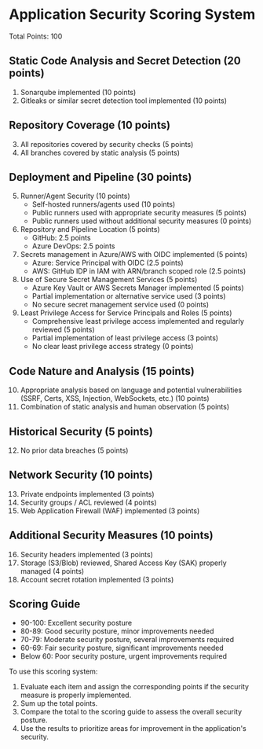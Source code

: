 # Application Security Scoring System

Total Points: 100

## Static Code Analysis and Secret Detection (20 points)
1. Sonarqube implemented (10 points)
2. Gitleaks or similar secret detection tool implemented (10 points)

## Repository Coverage (10 points)
3. All repositories covered by security checks (5 points)
4. All branches covered by static analysis (5 points)

## Deployment and Pipeline (30 points)
5. Runner/Agent Security (10 points)
   - Self-hosted runners/agents used (10 points)
   - Public runners used with appropriate security measures (5 points)
   - Public runners used without additional security measures (0 points)
6. Repository and Pipeline Location (5 points)
   - GitHub: 2.5 points
   - Azure DevOps: 2.5 points
7. Secrets management in Azure/AWS with OIDC implemented (5 points)
   - Azure: Service Principal with OIDC (2.5 points)
   - AWS: GitHub IDP in IAM with ARN/branch scoped role (2.5 points)
8. Use of Secure Secret Management Services (5 points)
   - Azure Key Vault or AWS Secrets Manager implemented (5 points)
   - Partial implementation or alternative service used (3 points)
   - No secure secret management service used (0 points)
9. Least Privilege Access for Service Principals and Roles (5 points)
   - Comprehensive least privilege access implemented and regularly reviewed (5 points)
   - Partial implementation of least privilege access (3 points)
   - No clear least privilege access strategy (0 points)

## Code Nature and Analysis (15 points)
10. Appropriate analysis based on language and potential vulnerabilities (SSRF, Certs, XSS, Injection, WebSockets, etc.) (10 points)
11. Combination of static analysis and human observation (5 points)

## Historical Security (5 points)
12. No prior data breaches (5 points)

## Network Security (10 points)
13. Private endpoints implemented (3 points)
14. Security groups / ACL reviewed (4 points)
15. Web Application Firewall (WAF) implemented (3 points)

## Additional Security Measures (10 points)
16. Security headers implemented (3 points)
17. Storage (S3/Blob) reviewed, Shared Access Key (SAK) properly managed (4 points)
18. Account secret rotation implemented (3 points)

## Scoring Guide
- 90-100: Excellent security posture
- 80-89: Good security posture, minor improvements needed
- 70-79: Moderate security posture, several improvements required
- 60-69: Fair security posture, significant improvements needed
- Below 60: Poor security posture, urgent improvements required

To use this scoring system:
1. Evaluate each item and assign the corresponding points if the security measure is properly implemented.
2. Sum up the total points.
3. Compare the total to the scoring guide to assess the overall security posture.
4. Use the results to prioritize areas for improvement in the application's security.
